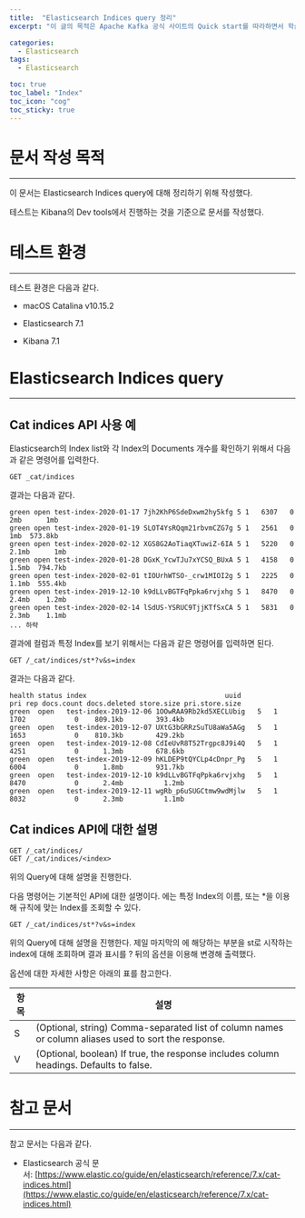 ```yaml
---
title:  "Elasticsearch Indices query 정리"
excerpt: "이 글의 목적은 Apache Kafka 공식 사이트의 Quick start를 따라하면서 학습했던 부분을 정리하고 공유하기 위해 작성했다."

categories:
  - Elasticsearch
tags:
  - Elasticsearch

toc: true
toc_label: "Index"
toc_icon: "cog"
toc_sticky: true
---
```


문서 작성 목적 
=========

* * *

이 문서는 Elasticsearch Indices query에 대해 정리하기 위해 작성했다. 

테스트는 Kibana의 Dev tools에서 진행하는 것을 기준으로 문서를 작성했다. 

  

테스트 환경 
=======

* * *

테스트 환경은 다음과 같다.

*   macOS Catalina v10.15.2
    
*   Elasticsearch 7.1
    
*   Kibana 7.1
    

  

Elasticsearch Indices query
===========================

* * *

Cat indices API 사용 예
--------------------

Elasticsearch의 Index list와 각 Index의 Documents 개수를 확인하기 위해서 다음과 같은 명령어를 입력한다. 

```
GET _cat/indices
```

결과는 다음과 같다. 

```
green open test-index-2020-01-17 7jh2KhP6SdeDxwm2hy5kfg 5 1   6307   0     2mb      1mb
green open test-index-2020-01-19 SLOT4YsRQqm21rbvmCZG7g 5 1   2561   0     1mb  573.8kb
green open test-index-2020-02-12 XGS8G2AoTiaqXTuwiZ-6IA 5 1   5220   0   2.1mb      1mb
green open test-index-2020-01-28 DGxK_YcwTJu7xYCSQ_BUxA 5 1   4158   0   1.5mb  794.7kb
green open test-index-2020-02-01 tIOUrhWTSO-_crw1MIOI2g 5 1   2225   0   1.1mb  555.4kb
green open test-index-2019-12-10 k9dLLvBGTFqPpka6rvjxhg 5 1   8470   0   2.4mb    1.2mb
green open test-index-2020-02-14 lSdUS-YSRUC9TjjKTfSxCA 5 1   5831   0   2.3mb    1.1mb
... 하략 
```

  

결과에 컬럼과 특정 Index를 보기 위해서는 다음과 같은 명령어를 입력하면 된다. 

```
GET /_cat/indices/st*?v&s=index
```

결과는 다음과 같다. 

```
health status index                                  uuid                   pri rep docs.count docs.deleted store.size pri.store.size
green  open   test-index-2019-12-06 1OOwRAA9Rb2kd5XECLUbig   5   1       1702            0    809.1kb        393.4kb
green  open   test-index-2019-12-07 UXtG3bGRRzSuTU8aWa5AGg   5   1       1653            0    810.3kb        429.2kb
green  open   test-index-2019-12-08 CdIeUvR8T52Trgpc8J9i4Q   5   1       4251            0      1.3mb        678.6kb
green  open   test-index-2019-12-09 hKLDEP9tQYCLp4cDnpr_Pg   5   1       6004            0      1.8mb        931.7kb
green  open   test-index-2019-12-10 k9dLLvBGTFqPpka6rvjxhg   5   1       8470            0      2.4mb          1.2mb
green  open   test-index-2019-12-11 wgRb_p6uSUGCtmw9wdMjlw   5   1       8032            0      2.3mb          1.1mb
```

Cat indices API에 대한 설명
----------------------

```
GET /_cat/indices/
GET /_cat/indices/<index>
```

위의 Query에 대해 설명을 진행한다. 

다음 명령어는 기본적인 API에 대한 설명이다. <index>에는 특정 Index의 이름, 또는 \*을 이용해 규칙에 맞는 Index를 조회할 수 있다. 

  

```
GET /_cat/indices/st*?v&s=index
```

위의 Query에 대해 설명을 진행한다. 제일 마지막의 <index>에 해당하는 부분을 st로 시작하는 index에 대해 조회하며 결과 표시를 ? 뒤의 옵션을 이용해 변경해 출력했다. 

옵션에 대한 자세한 사항은 아래의 표를 참고한다. 

| 항목  | 설명  |
| --- | --- |
| S   | (Optional, string) Comma-separated list of column names or column aliases used to sort the response. |
| V   | (Optional, boolean) If true, the response includes column headings. Defaults to false. |

  

참고 문서
=====

* * *

참고 문서는 다음과 같다. 

*   Elasticsearch 공식 문서: [https://www.elastic.co/guide/en/elasticsearch/reference/7.x/cat-indices.html](https://www.elastic.co/guide/en/elasticsearch/reference/7.x/cat-indices.html)
